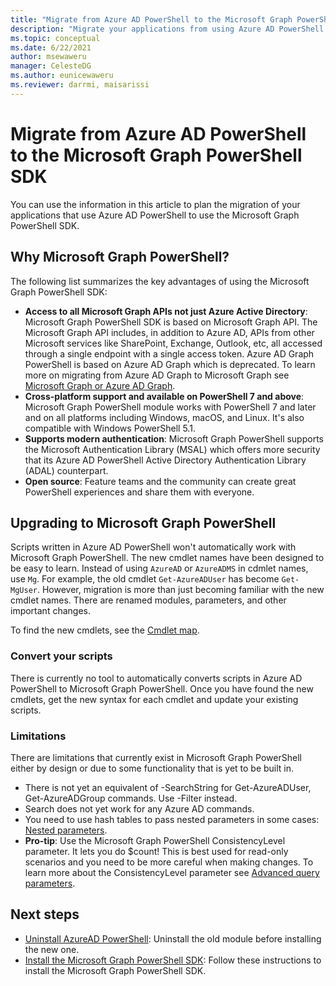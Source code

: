 ```yaml
---
title: "Migrate from Azure AD PowerShell to the Microsoft Graph PowerShell SDK."
description: "Migrate your applications from using Azure AD PowerShell to the Microsoft Graph PowerShell SDK."
ms.topic: conceptual
ms.date: 6/22/2021
author: msewaweru
manager: CelesteDG
ms.author: eunicewaweru
ms.reviewer: darrmi, maisarissi
---
```


# Migrate from Azure AD PowerShell to the Microsoft Graph PowerShell SDK

You can use the information in this article to plan the migration of your applications that use Azure AD PowerShell to use the Microsoft Graph PowerShell SDK.

## Why Microsoft Graph PowerShell?

The following list summarizes the key advantages of using the Microsoft Graph PowerShell SDK:

- **Access to all Microsoft Graph APIs not just Azure Active Directory**: Microsoft Graph PowerShell SDK  is based on Microsoft Graph API. The Microsoft Graph API includes, in addition to Azure AD, APIs from other Microsoft services like SharePoint, Exchange, Outlook, etc, all accessed through a single endpoint with a single access token. Azure AD Graph PowerShell is based on Azure AD Graph which is deprecated. To learn more on migrating from Azure AD Graph to Microsoft Graph see [Microsoft Graph or Azure AD Graph](https://developer.microsoft.com/en-us/office/blogs/microsoft-graph-or-azure-ad-graph/).
- **Cross-platform support and available on PowerShell 7 and above**: Microsoft Graph PowerShell module works with PowerShell 7 and later and on all platforms including Windows, macOS, and Linux. It's also compatible with Windows PowerShell 5.1.
- **Supports modern authentication**: Microsoft Graph PowerShell supports the Microsoft Authentication Library (MSAL) which offers more security that its Azure AD PowerShell Active Directory Authentication Library (ADAL) counterpart.
- **Open source**: Feature teams and the community can create great PowerShell experiences and share them with everyone.

## Upgrading to Microsoft Graph PowerShell

Scripts written in Azure AD PowerShell won't automatically work with Microsoft Graph PowerShell. The new cmdlet names have been designed to be easy to learn. Instead of using `AzureAD` or `AzureADMS` in cdmlet names, use `Mg`. For example, the old cmdlet `Get-AzureADUser` has become `Get-MgUser`. However, migration is more than just becoming familiar with the new cmdlet names. There are renamed modules, parameters, and other important changes.

To find the new cmdlets, see the [Cmdlet map](azuread-msoline-cmdlet-map.md).

### Convert your scripts

There is currently no tool to automatically converts scripts in Azure AD PowerShell to Microsoft Graph PowerShell. Once you have found the new cmdlets, get the new syntax for each cmdlet and update your existing scripts.

### Limitations

There are limitations that currently exist in Microsoft Graph PowerShell either by design or due to some functionality that is yet to be built in.

- There is not yet an equivalent of -SearchString for Get-AzureADUser, Get-AzureADGroup commands. Use -Filter instead.
- Search does not yet work for any Azure AD commands.
- You need to use hash tables to pass nested parameters in some cases: [Nested parameters](https://github.com/microsoftgraph/msgraph-sdk-powershell/blob/dev/samples/9-Applications.ps1#L28-L43).
- **Pro-tip**: Use the Microsoft Graph PowerShell ConsistencyLevel parameter. It lets you do $count! This is best used for read-only scenarios and you need to be more careful when making changes. To learn more about the ConsistencyLevel parameter see [Advanced query parameters](/graph/aad-advanced-queries).

## Next steps

- [Uninstall AzureAD PowerShell](/powershell/azure/active-directory/install-previous-version): Uninstall the old module before installing the new one.
- [Install the Microsoft Graph PowerShell SDK](/graph/powershell/installation): Follow these instructions to install the Microsoft Graph PowerShell SDK.
